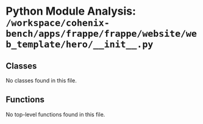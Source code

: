 # Python Module Analysis: `/workspace/cohenix-bench/apps/frappe/frappe/website/web_template/hero/__init__.py`

## Classes

No classes found in this file.


## Functions

No top-level functions found in this file.

